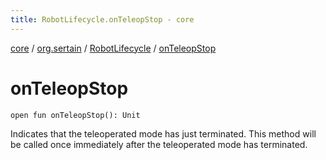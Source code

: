 ```yaml
---
title: RobotLifecycle.onTeleopStop - core
---
```


[core](../../index.md) / [org.sertain](../index.md) / [RobotLifecycle](index.md) / [onTeleopStop](.)

# onTeleopStop

`open fun onTeleopStop(): Unit`

Indicates that the teleoperated mode has just terminated. This method will be called once
immediately after the teleoperated mode has terminated.

